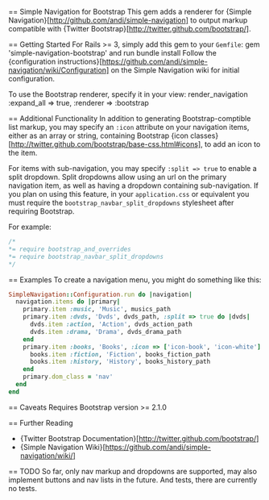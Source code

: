 == Simple Navigation for Bootstrap
This gem adds a renderer for {Simple Navigation}[http://github.com/andi/simple-navigation] to output markup compatible 
with {Twitter Bootstrap}[http://twitter.github.com/bootstrap/].

== Getting Started
For Rails >= 3, simply add this gem to your `Gemfile`:
 gem 'simple-navigation-bootstrap'
and run
 bundle install
Follow the {configuration instructions}[https://github.com/andi/simple-navigation/wiki/Configuration] on the Simple Navigation wiki for initial configuration.

To use the Bootstrap renderer, specify it in your view:
 render_navigation :expand_all => true, :renderer => :bootstrap

== Additional Functionality
In addition to generating Bootstrap-comptible list markup, you may specify 
an `:icon` attribute on your navigation items, either as an array 
or string, containing Bootstrap {icon classes}[http://twitter.github.com/bootstrap/base-css.html#icons], to add an icon to the item.

For items with sub-navigation, you may specify `:split => true` to enable a
split dropdown.  Split dropdowns allow using an url on the primary navigation
item, as well as having a dropdown containing sub-navigation.  If you plan on
using this feature, in your `application.css` or equivalent you must require
the `bootstrap_navbar_split_dropdowns` stylesheet after requiring Bootstrap.

For example:
```css
/*
*= require bootstrap_and_overrides
*= require bootstrap_navbar_split_dropdowns
*/
```

== Examples
To create a navigation menu, you might do something like this:
```ruby
SimpleNavigation::Configuration.run do |navigation|  
  navigation.items do |primary|
    primary.item :music, 'Music', musics_path
    primary.item :dvds, 'Dvds', dvds_path, :split => true do |dvds|
      dvds.item :action, 'Action', dvds_action_path
      dvds.item :drama, 'Drama', dvds_drama_path
    end
    primary.item :books, 'Books', :icon => ['icon-book', 'icon-white'] do |books|
      books.item :fiction, 'Fiction', books_fiction_path
      books.item :history, 'History', books_history_path
    end
    primary.dom_class = 'nav'
  end
end
```

== Caveats
Requires Bootstrap version >= 2.1.0

== Further Reading
* {Twitter Bootstrap Documentation}[http://twitter.github.com/bootstrap/]
* {Simple Navigation Wiki}[https://github.com/andi/simple-navigation/wiki/]

== TODO
So far, only nav markup and dropdowns are supported, may also implement 
buttons and nav lists in the future. And tests, there are currently no
tests.
